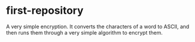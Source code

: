 # first-repository
A very simple encryption.
It converts the characters of a word to ASCII, and then runs them through a very simple algorithm to encrypt them.

